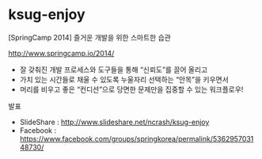 ksug-enjoy
==========

[SpringCamp 2014] 즐거운 개발을 위한 스마트한 습관

http://www.springcamp.io/2014/

- 잘 갖춰진 개발 프로세스와 도구들을 통해 “신뢰도”를 끌어 올리고
- 가치 있는 시간들로 채울 수 있도록 누울자리 선택하는 “안목”을 키우면서
- 머리를 비우고 좋은 “컨디션”으로 당면한 문제만을 집중할 수 있는 워크플로우!

발표

- SlideShare : http://www.slideshare.net/ncrash/ksug-enjoy
- Facebook : https://www.facebook.com/groups/springkorea/permalink/536295703148730/
